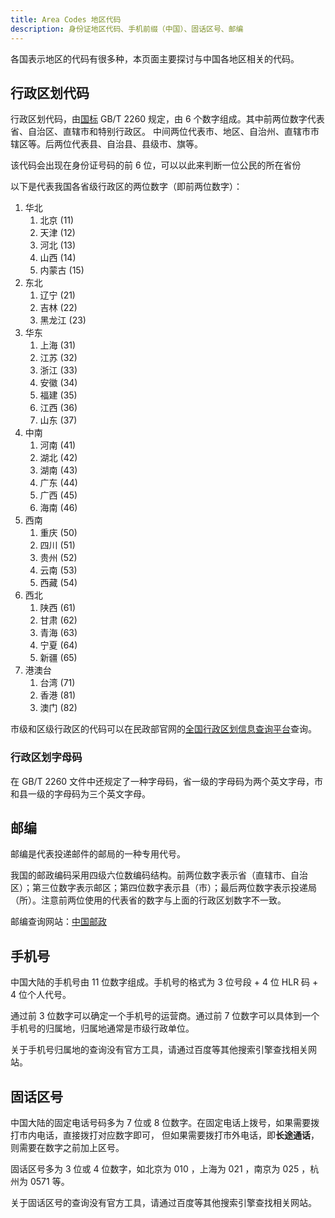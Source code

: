 ```yaml
---
title: Area Codes 地区代码
description: 身份证地区代码、手机前缀（中国）、固话区号、邮编
---
```


各国表示地区的代码有很多种，本页面主要探讨与中国各地区相关的代码。

## 行政区划代码

行政区划代码，由[国标](./guobiao.md) GB/T 2260 规定，由 6 个数字组成。其中前两位数字代表省、自治区、直辖市和特别行政区。
中间两位代表市、地区、自治州、直辖市市辖区等。后两位代表县、自治县、县级市、旗等。

该代码会出现在身份证号码的前 6 位，可以以此来判断一位公民的所在省份

以下是代表我国各省级行政区的两位数字（即前两位数字）：

1. 华北
   1. 北京 (11)
   2. 天津 (12)
   3. 河北 (13)
   4. 山西 (14)
   5. 内蒙古 (15)
2. 东北
   1. 辽宁 (21)
   2. 吉林 (22)
   3. 黑龙江 (23)
3. 华东
   1. 上海 (31)
   2. 江苏 (32)
   3. 浙江 (33)
   4. 安徽 (34)
   5. 福建 (35)
   6. 江西 (36)
   7. 山东 (37)
4. 中南
   1. 河南 (41)
   2. 湖北 (42)
   3. 湖南 (43)
   4. 广东 (44)
   5. 广西 (45)
   6. 海南 (46)
5. 西南
   1. 重庆 (50)
   2. 四川 (51)
   3. 贵州 (52)
   4. 云南 (53)
   5. 西藏 (54)
6. 西北
   1. 陕西 (61)
   2. 甘肃 (62)
   3. 青海 (63)
   4. 宁夏 (64)
   5. 新疆 (65)
7. 港澳台
   1. 台湾 (71)
   2. 香港 (81)
   3. 澳门 (82)

市级和区级行政区的代码可以在民政部官网的[全国行政区划信息查询平台](http://xzqh.mca.gov.cn/map)查询。

### 行政区划字母码

在 GB/T 2260 文件中还规定了一种字母码，省一级的字母码为两个英文字母，市和县一级的字母码为三个英文字母。

## 邮编

邮编是代表投递邮件的邮局的一种专用代号。

我国的邮政编码采用四级六位数编码结构。前两位数字表示省（直辖市、自治区）；第三位数字表示邮区；第四位数字表示县（市）；最后两位数字表示投递局（所）。注意前两位使用的代表省的数字与上面的行政区划数字不一致。

邮编查询网站：[中国邮政](https://dey.11185.cn/web/#/idtoolkitaddress)

## 手机号

中国大陆的手机号由 11 位数字组成。手机号的格式为 3 位号段 + 4 位 HLR 码 + 4 位个人代号。

通过前 3 位数字可以确定一个手机号的运营商。通过前 7 位数字可以具体到一个手机号的归属地，归属地通常是市级行政单位。

关于手机号归属地的查询没有官方工具，请通过百度等其他搜索引擎查找相关网站。

## 固话区号

中国大陆的固定电话号码多为 7 位或 8 位数字。在固定电话上拨号，如果需要拨打市内电话，直接拨打对应数字即可，
但如果需要拨打市外电话，即**长途通话**，则需要在数字之前加上区号。

固话区号多为 3 位或 4 位数字，如北京为 010 ，上海为 021 ，南京为 025 ，杭州为 0571 等。

关于固话区号的查询没有官方工具，请通过百度等其他搜索引擎查找相关网站。
